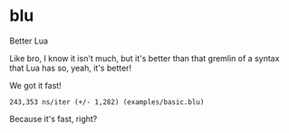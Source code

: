 # blu
 Better Lua
 
Like bro, I know it isn't much, but it's better than that gremlin of a syntax that Lua has so, yeah, it's better!

We got it fast!

    243,353 ns/iter (+/- 1,282) (examples/basic.blu)

Because it's fast, right?